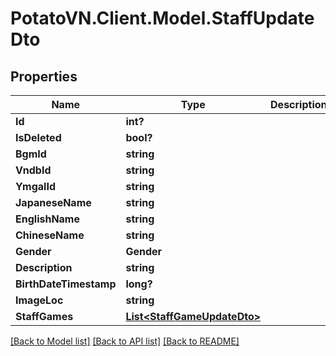 # PotatoVN.Client.Model.StaffUpdateDto

## Properties

Name | Type | Description | Notes
------------ | ------------- | ------------- | -------------
**Id** | **int?** |  | [optional] 
**IsDeleted** | **bool?** |  | [optional] 
**BgmId** | **string** |  | [optional] 
**VndbId** | **string** |  | [optional] 
**YmgalId** | **string** |  | [optional] 
**JapaneseName** | **string** |  | [optional] 
**EnglishName** | **string** |  | [optional] 
**ChineseName** | **string** |  | [optional] 
**Gender** | **Gender** |  | [optional] 
**Description** | **string** |  | [optional] 
**BirthDateTimestamp** | **long?** |  | [optional] 
**ImageLoc** | **string** |  | [optional] 
**StaffGames** | [**List&lt;StaffGameUpdateDto&gt;**](StaffGameUpdateDto.md) |  | [optional] 

[[Back to Model list]](../README.md#documentation-for-models) [[Back to API list]](../README.md#documentation-for-api-endpoints) [[Back to README]](../README.md)

